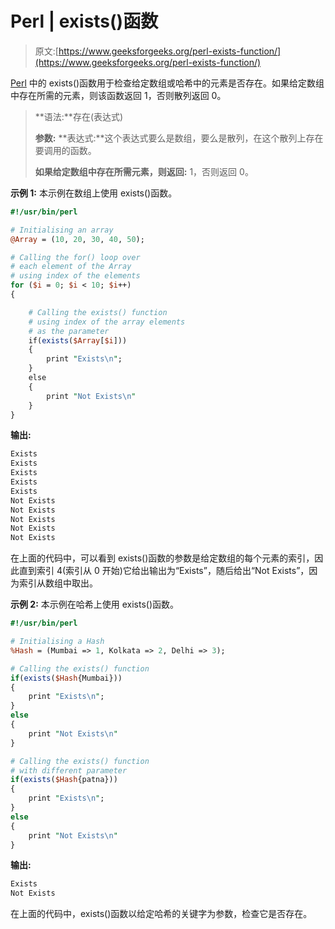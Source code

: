 # Perl | exists()函数

> 原文:[https://www.geeksforgeeks.org/perl-exists-function/](https://www.geeksforgeeks.org/perl-exists-function/)

[Perl](https://www.geeksforgeeks.org/introduction-to-perl/) 中的 exists()函数用于检查给定数组或哈希中的元素是否存在。如果给定数组中存在所需的元素，则该函数返回 1，否则散列返回 0。

> **语法:**存在(表达式)
> 
> **参数:**
> **表达式:**这个表达式要么是数组，要么是散列，在这个散列上存在要调用的函数。
> 
> **如果给定数组中存在所需元素，则返回:** 1，否则返回 0。

**示例 1:** 本示例在数组上使用 exists()函数。

```perl
#!/usr/bin/perl 

# Initialising an array
@Array = (10, 20, 30, 40, 50);

# Calling the for() loop over
# each element of the Array
# using index of the elements
for ($i = 0; $i < 10; $i++)
{

    # Calling the exists() function
    # using index of the array elements
    # as the parameter
    if(exists($Array[$i]))
    {
        print "Exists\n";
    }
    else
    {
        print "Not Exists\n"
    }
}
```

 **输出:**

```perl
Exists
Exists
Exists
Exists
Exists
Not Exists
Not Exists
Not Exists
Not Exists
Not Exists

```

在上面的代码中，可以看到 exists()函数的参数是给定数组的每个元素的索引，因此直到索引 4(索引从 0 开始)它给出输出为“Exists”，随后给出“Not Exists”，因为索引从数组中取出。

**示例 2:** 本示例在哈希上使用 exists()函数。

```perl
#!/usr/bin/perl 

# Initialising a Hash
%Hash = (Mumbai => 1, Kolkata => 2, Delhi => 3);

# Calling the exists() function
if(exists($Hash{Mumbai}))
{
    print "Exists\n";
}
else
{
    print "Not Exists\n"
}

# Calling the exists() function
# with different parameter
if(exists($Hash{patna}))
{
    print "Exists\n";
}
else
{
    print "Not Exists\n"
}
```

**输出:**

```perl
Exists
Not Exists

```

在上面的代码中，exists()函数以给定哈希的关键字为参数，检查它是否存在。
